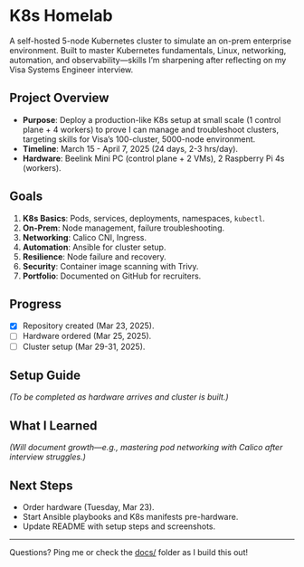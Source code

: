 # K8s Homelab

A self-hosted 5-node Kubernetes cluster to simulate an on-prem enterprise environment. Built to master Kubernetes fundamentals, Linux, networking, automation, and observability—skills I’m sharpening after reflecting on my Visa Systems Engineer interview.

## Project Overview
- **Purpose**: Deploy a production-like K8s setup at small scale (1 control plane + 4 workers) to prove I can manage and troubleshoot clusters, targeting skills for Visa’s 100-cluster, 5000-node environment.
- **Timeline**: March 15 - April 7, 2025 (24 days, 2-3 hrs/day).
- **Hardware**: Beelink Mini PC (control plane + 2 VMs), 2 Raspberry Pi 4s (workers).

## Goals
1. **K8s Basics**: Pods, services, deployments, namespaces, `kubectl`.
2. **On-Prem**: Node management, failure troubleshooting.
3. **Networking**: Calico CNI, Ingress.
4. **Automation**: Ansible for cluster setup.
5. **Resilience**: Node failure and recovery.
6. **Security**: Container image scanning with Trivy.
7. **Portfolio**: Documented on GitHub for recruiters.

## Progress
- [x] Repository created (Mar 23, 2025).
- [ ] Hardware ordered (Mar 25, 2025).
- [ ] Cluster setup (Mar 29-31, 2025).

## Setup Guide
*(To be completed as hardware arrives and cluster is built.)*

## What I Learned
*(Will document growth—e.g., mastering pod networking with Calico after interview struggles.)*

## Next Steps
- Order hardware (Tuesday, Mar 23).
- Start Ansible playbooks and K8s manifests pre-hardware.
- Update README with setup steps and screenshots.

---
Questions? Ping me or check the [docs/](docs/) folder as I build this out!
